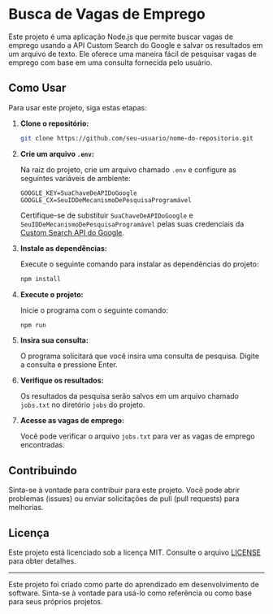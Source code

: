 # Busca de Vagas de Emprego

Este projeto é uma aplicação Node.js que permite buscar vagas de emprego usando a API Custom Search do Google e salvar os resultados em um arquivo de texto. Ele oferece uma maneira fácil de pesquisar vagas de emprego com base em uma consulta fornecida pelo usuário.

## Como Usar

Para usar este projeto, siga estas etapas:

1. **Clone o repositório:**

   ```bash
   git clone https://github.com/seu-usuario/nome-do-repositorio.git
   ```

2. **Crie um arquivo `.env`:**

   Na raiz do projeto, crie um arquivo chamado `.env` e configure as seguintes variáveis de ambiente:

   ```dotenv
   GOOGLE_KEY=SuaChaveDeAPIDoGoogle
   GOOGLE_CX=SeuIDDeMecanismoDePesquisaProgramável
   ```

   Certifique-se de substituir `SuaChaveDeAPIDoGoogle` e `SeuIDDeMecanismoDePesquisaProgramável` pelas suas credenciais da [Custom Search API do Google](https://developers.google.com/custom-search/docs/tutorial/introduction).

3. **Instale as dependências:**

   Execute o seguinte comando para instalar as dependências do projeto:

   ```bash
   npm install
   ```

4. **Execute o projeto:**

   Inicie o programa com o seguinte comando:

   ```bash
   npm run
   ```

5. **Insira sua consulta:**

   O programa solicitará que você insira uma consulta de pesquisa. Digite a consulta e pressione Enter.

6. **Verifique os resultados:**

   Os resultados da pesquisa serão salvos em um arquivo chamado `jobs.txt` no diretório `jobs` do projeto.

7. **Acesse as vagas de emprego:**

   Você pode verificar o arquivo `jobs.txt` para ver as vagas de emprego encontradas.

## Contribuindo

Sinta-se à vontade para contribuir para este projeto. Você pode abrir problemas (issues) ou enviar solicitações de pull (pull requests) para melhorias.

## Licença

Este projeto está licenciado sob a licença MIT. Consulte o arquivo [LICENSE](LICENSE) para obter detalhes.

---

Este projeto foi criado como parte do aprendizado em desenvolvimento de software. Sinta-se à vontade para usá-lo como referência ou como base para seus próprios projetos.
```
